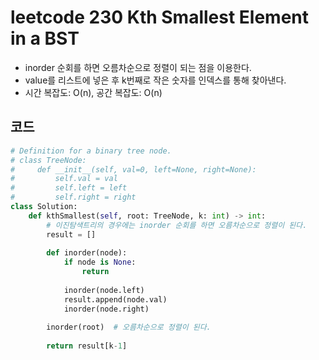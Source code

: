 # leetcode 230 Kth Smallest Element in a BST

- inorder 순회를 하면 오름차순으로 정렬이 되는 점을 이용한다. 
- value를 리스트에 넣은 후 k번째로 작은 숫자를 인덱스를 통해 찾아낸다. 
- 시간 복잡도: O(n), 공간 복잡도: O(n)



## 코드

```python
# Definition for a binary tree node.
# class TreeNode:
#     def __init__(self, val=0, left=None, right=None):
#         self.val = val
#         self.left = left
#         self.right = right
class Solution:
    def kthSmallest(self, root: TreeNode, k: int) -> int:
        # 이진탐색트리의 경우에는 inorder 순회를 하면 오름차순으로 정렬이 된다.
        result = []
        
        def inorder(node):
            if node is None:
                return
            
            inorder(node.left)
            result.append(node.val)
            inorder(node.right)
        
        inorder(root)  # 오름차순으로 정렬이 된다.
        
        return result[k-1]
```

